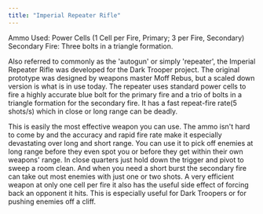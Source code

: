```yaml
---
title: "Imperial Repeater Rifle"
---
```


Ammo Used: Power Cells (1 Cell per Fire, Primary; 3 per Fire, Secondary)
Secondary Fire: Three bolts in a triangle formation. 

Also referred to commonly as the 'autogun' or simply 'repeater', the Imperial Repeater Rifle was developed for the Dark Trooper project. The original prototype was designed by weapons master Moff Rebus, but a scaled down version is what is in use today. The repeater uses standard power cells to fire a highly accurate blue bolt for the primary fire and a trio of bolts in a triangle formation for the secondary fire. It has a fast repeat-fire rate(5 shots/s) which in close or long range can be deadly.

This is easily the most effective weapon you can use. The ammo isn't hard to come by and the accuracy and rapid fire rate make it especially devastating over long and short range. You can use it to pick off enemies at long range before they even spot you or before they get within their own weapons' range. In close quarters just hold down the trigger and pivot to sweep a room clean. And when you need a short burst the secondary fire can take out most enemies with just one or two shots. A very efficient weapon at only one cell per fire it also has the useful side effect of forcing back an opponent it hits. This is especially useful for Dark Troopers or for pushing enemies off a cliff.